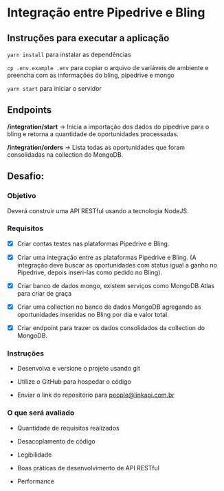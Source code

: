 # Integração entre Pipedrive e Bling

## Instruções para executar a aplicação

`yarn install` para instalar as dependências

`cp .env.example .env` para copiar o arquivo de variáveis de ambiente e preencha com as informações do bling, pipedrive e mongo

`yarn start` para iniciar o servidor

## Endpoints

**/integration/start** -> Inicia a importação dos dados do pipedrive para o bling e retorna a quantidade de oportunidades processadas.

**/integration/orders** -> Lista todas as oportunidades que foram consolidadas na collection do MongoDB.

## Desafio:

### Objetivo

Deverá construir uma API RESTful usando a tecnologia NodeJS.


### Requisitos

- [x] Criar contas testes nas plataformas Pipedrive e Bling.

- [x] Criar uma integração entre as plataformas Pipedrive e Bling. (A integração deve buscar as oportunidades com status igual a ganho no Pipedrive, depois inseri-las como pedido no Bling).

- [x] Criar banco de dados mongo, existem serviços como MongoDB Atlas para criar de graça

- [x] Criar uma collection no banco de dados MongoDB agregando as oportunidades inseridas no Bling por dia e valor total.

- [x] Criar endpoint para trazer os dados consolidados da collection do MongoDB.


### Instruções

- Desenvolva e versione o projeto usando git

- Utilize o GitHub para hospedar o código

- Enviar o link do repositório para people@linkapi.com.br


### O que será avaliado

- Quantidade de requisitos realizados

- Desacoplamento de código

- Legibilidade

- Boas práticas de desenvolvimento de API RESTful

- Performance

